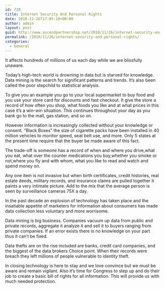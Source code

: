 ```yaml
---
id: 720
title: Internet Security And Personal Rights
date: 2010-11-26T17:05:10+00:00
author: admin
layout: post
guid: http://www.ascendpartnership.net/2010/11/26/internet-security-and-personal-rights/
permalink: /2010/11/26/internet-security-and-personal-rights/
categories:
  - General
---
```

It affects hundreds of millions of us each day while we are blissfully unaware.

Today&#8217;s high-tech world is drowning in data but is starved for knowledge. Data mining is the search for significant patterns and trends. It&#8217;s also been called the poor stepchild to statistical analysis.

To give you an example you go to your local supermarket to buy food and you use your store card for discounts and fast checkout. It give the store a record of how often you shop, what foods you like and at what prices in this case it&#8217;s a win-win situation. This continues throughout your day as you bank go to the mall, gas station, and so on.

However information is increasingly collected without your knowledge or consent. &#8220;Black Boxes&#8221; the size of cigarette packs have been installed in 40 million vehicles to monitor speed, seat belt use, and more. Only 5 states at the present time require that the buyer be made aware of this fact.

The trade-off is someone has a record of when and where you drive,what you eat, what over the counter medications you buy,whether you smoke or not,where you fly and with whom, what you like to read and watch and spend money on.

Any one item is not invasive but when birth certificates, credit histories, real estate deeds, military records, and insurance claims are pulled together it paints a very intimate picture. Add to the mix that the average person is seen by surveillance cameras 75X a day.

In the past decade an explosion of technology has taken place and the insatiable appetite of marketers for information about consumers has made data collection less voluntary and more worrisome.

Data mining is big business. Companies vacuum up data from public and private records, aggregate it analyze it and sell it to buyers ranging from private companies. If an error exists there is no knowledge on your part thus it can&#8217;t be fixed.

Data thefts are on the rise included are banks, credit card companies, and the biggest of the data brokers Choice point. When their records were breach they left millions of people vulnerable to identity theft.

In closing technology is here to stay and we love convince but we must be aware and remain vigilant. Also it&#8217;s time for Congress to step up and do their job to create a basic bill of rights for all information. This will provide us with much needed protection.